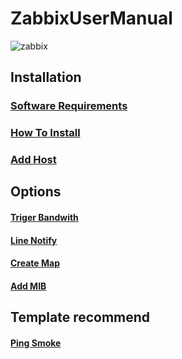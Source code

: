 # ZabbixUserManual
![zabbix](https://github.com/lersakk/ZabbixUserManual/assets/136166133/73df118a-760a-41a8-b155-0ead08eb73a0)

## Installation

### [Software Requirements](https://github.com/lersakk/ZabbixUserManual/blob/main/Software%20Requirements.md)  

### [How To Install](https://github.com/lersakk/ZabbixUserManual/blob/main/How%20to%20install.md)

### [Add Host](https://github.com/lersakk/ZabbixUserManual/blob/main/Add%20Host.md)

## Options
#### [Triger Bandwith](https://github.com/lersakk/ZabbixUserManual/blob/main/Triger%20Bandwith.md)
#### [Line Notify](https://github.com/lersakk/ZabbixUserManual/blob/main/Line%20Notify.md)
#### [Create Map](https://github.com/lersakk/ZabbixUserManual/blob/main/Map.md)
#### [Add MIB](https://github.com/lersakk/ZabbixUserManual/blob/main/Add%20mib.md)


## Template recommend
#### [Ping Smoke](https://github.com/komeiy/Smokeping_Zabbix)

